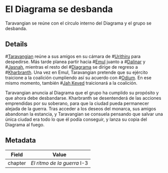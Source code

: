 # El Diagrama se desbanda
Taravangian se reúne con el círculo interno del Diagrama y el grupo se desbanda.

## Details
#[Taravangian](characters/taravangian) reúne a sus amigos en su cámara de #[Urithiru](locations/urithiru) para despedirse. Más tarde planea partir hacia #[Emul](locations/emul) juanto a #[Dalinar](characters/dalinar) y #[Jasnah](characters/jasnah), mientras el resto del #[Diagrama](misc/diagram) se dirige de regreso a #[Kharbranth](locations/kharbranth). Una vez en Emul, Taravangian pretende que su ejército traicione a la coalición cumpliendo así su acuerdo con #[Odium](characters/odium). En ese mismo momento, también #[Jah Keved](locations/jah-keved) traicionará a la coalición.

Taravangian anuncia al Diagrama que el grupo ha cumplido su propósito y que ahora debe desbandarse. Kharbranth se desentenderá de las acciones emprendidas por su soberano, para que la ciudad pueda permanecer alejada de la guerra. Tras acceder a los deseos del monarca, sus amigos abandonan la estancia, y Taravangian se consuela pensando que salvar una única ciudad era todo lo que él podía conseguir, y lanza su copia del Diagrama al fuego.

## Metadata
| Field | Value |
| ----- | ----- |
| chapter | *El ritmo de la guerra* I-3 |

